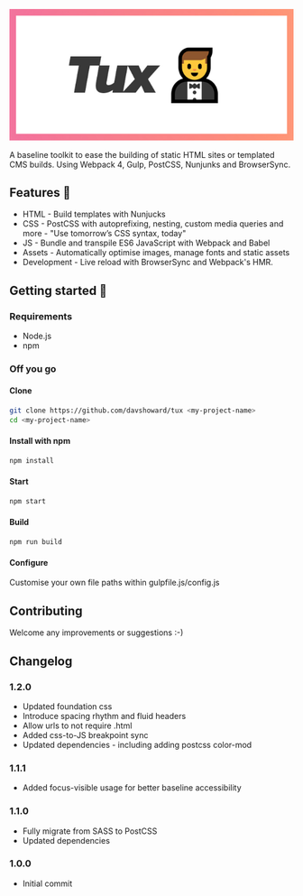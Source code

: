 ![Tux](/logo.jpg)

A baseline toolkit to ease the building of static HTML sites or templated CMS builds. Using Webpack 4, Gulp, PostCSS, Nunjunks and BrowserSync.

## Features 💪 
* HTML - Build templates with Nunjucks 
* CSS - PostCSS with autoprefixing, nesting, custom media queries and more - "Use tomorrow’s CSS syntax, today"
* JS - Bundle and transpile ES6 JavaScript with Webpack and Babel
* Assets - Automatically optimise images, manage fonts and static assets
* Development - Live reload with BrowserSync and Webpack's HMR. 

## Getting started 📖
### Requirements
* Node.js
* npm

### Off you go
#### Clone
```bash
git clone https://github.com/davshoward/tux <my-project-name>
cd <my-project-name>
```

#### Install with npm
```bash
npm install
```

#### Start
```bash
npm start
```

#### Build
```bash
npm run build
```

#### Configure
Customise your own file paths within gulpfile.js/config.js

## Contributing
Welcome any improvements or suggestions :-)

## Changelog

### 1.2.0
* Updated foundation css
* Introduce spacing rhythm and fluid headers
* Allow urls to not require .html
* Added css-to-JS breakpoint sync
* Updated dependencies - including adding postcss color-mod

### 1.1.1
* Added focus-visible usage for better baseline accessibility

### 1.1.0
* Fully migrate from SASS to PostCSS
* Updated dependencies

### 1.0.0
* Initial commit